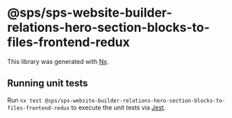 # @sps/sps-website-builder-relations-hero-section-blocks-to-files-frontend-redux

This library was generated with [Nx](https://nx.dev).

## Running unit tests

Run `nx test @sps/sps-website-builder-relations-hero-section-blocks-to-files-frontend-redux` to execute the unit tests via [Jest](https://jestjs.io).

